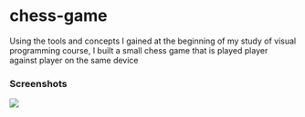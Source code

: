 # chess-game
Using the tools and concepts I gained at the beginning of my study of visual programming course,
I built a small chess game that is played player against player on the same device
### Screenshots
<img src="https://github.com/EshaqQasem/spider-solitaire-game/blob/main/screenshots/screenshot.PNG">
